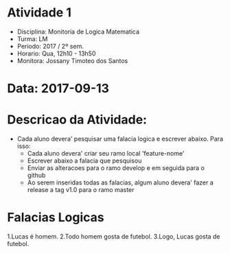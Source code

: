 # Atividade 1

* Disciplina: Monitoria de Logica Matematica
* Turma: LM
* Periodo: 2017 / 2º sem.
* Horario: Qua, 12h10 - 13h50
* Monitora: Jossany Timoteo dos Santos

# Data: 2017-09-13

# Descricao da Atividade:
* Cada aluno devera' pesquisar uma falacia logica e escrever abaixo. Para isso:
  - Cada aluno devera' criar seu ramo local 'feature-nome'
  - Escrever abaixo a falacia que pesquisou
  - Enviar as alteracoes para o ramo develop e em seguida para o github
  - Ao serem inseridas todas as falacias, algum aluno devera' fazer a release a tag v1.0 para o ramo master

# Falacias Logicas

  1.Lucas é homem.
  2.Todo homem gosta de futebol.
  3.Logo, Lucas gosta de futebol.

